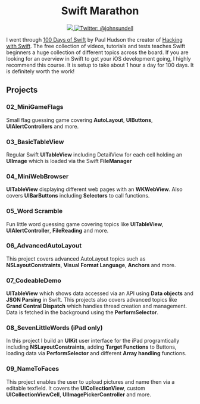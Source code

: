 <h1 align="center">
  Swift Marathon
</h1>
<p align="center">
    <a href="https://swift.org/documentation/">
    <img src="https://img.shields.io/badge/Swift-5.0-orange.svg" />
    </a>
    <a href="https://www.reddit.com/user/JDK_92">
        <img src="https://img.shields.io/badge/contact-@jdk_92-blue.svg?style=flat" alt="Twitter: @johnsundell" />
    </a>
</p>

I went through [100 Days of Swift](https://www.hackingwithswift.com/100) by Paul Hudson the creator of [Hacking with Swift](https://www.hackingwithswift.com/). The free collection of videos, tutorials and tests teaches Swift beginners a huge collection of different topics across the board. If you are looking for an overview  in Swift to get your iOS development going, I highly recommend this course. It is setup to take about 1 hour a day for 100 days. It is definitely worth the work!

## Projects

### 02_MiniGameFlags

Small flag guessing game covering **AutoLayout**, **UIButtons**, **UIAlertControllers** and more.

### 03_BasicTableView

Regular Swift **UITableView** including DetailView for each cell holding an **UIImage** which is loaded via the Swift **FileManager**

### 04_MiniWebBrowser

**UITableView** displaying different web pages with an **WKWebView**. Also covers **UIBarButtons** including **Selectors** to call functions.

### 05_Word Scramble

Fun little word guessing game covering topics like **UITableView**, **UIAlertController**, **FileReading** and more.

### 06_AdvancedAutoLayout

This project covers advanced AutoLayout topics such as **NSLayoutConstraints**, **Visual Format Language**, **Anchors** and more.

### 07_CodeableDemo

**UITableView** which shows data accessed via an API using **Data objects** and **JSON Parsing** in Swift. This projects also covers advanced topics like **Grand Central Dispatch** which handles thread creation and management. Data is fetched in the background using the **PerformSelector**.

### 08_SevenLittleWords (iPad only)

In this project I build an **UIKit** user interface for the iPad programtically including **NSLayoutConstraints**, adding **Target Functions** to Buttons, loading data via **PerformSelector** and different **Array handling** functions.

### 09_NameToFaces

This project enables the user to upload pictures and name then via a editable texfield. It covers the **UICollectionView**, custom **UICollectionViewCell**, **UIImagePickerController** and more.

